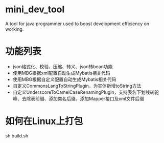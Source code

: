 # mini_dev_tool
A tool for java programmer used to boost development efficiency on working.

# 功能列表
- json格式化、校验、压缩、转义、json转bean功能
- 使用MBG根据xml配置自动生成Mybatis相关代码
- 使用MBG根据自定义配置自动生成Mybatis相关代码
- 自定义CommonsLangToStringPlugin，为实体新增toString方法
- 自定义UnderscoreToCamelCaseRenamingPlugin，支持表名下划线转驼峰、去除表前缀、添加类名后缀、添加Mapper接口及xml文件后缀

# 如何在Linux上打包
sh build.sh
